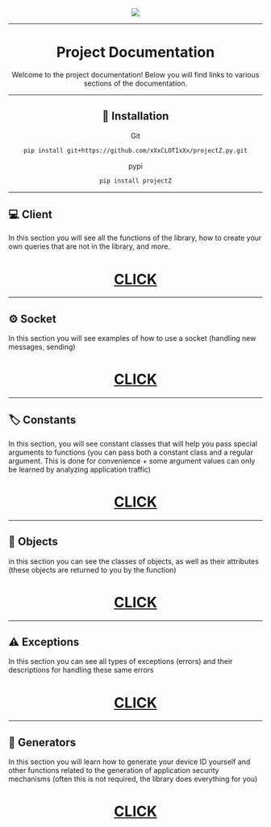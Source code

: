 <body>
	<div align="center">
	    <a href="https://github.com/xXxCLOTIxXx/projectZ.py"><img src="https://github.com/xXxCLOTIxXx/projectZ.py/blob/main/docs/res/logov2.png"/></a>
    <hr>


# Project Documentation

Welcome to the project documentation! Below you will find links to various sections of the documentation.
  </div>
</body>

---
<div align="center">
	
## 📘 **Installation**

<p>Git</p>
	
```bash
pip install git+https://github.com/xXxCLOTIxXx/projectZ.py.git
```
<p>pypi</p>

```bash
pip install projectZ
```
</div>

---
## 💻 **Client**
In this section you will see all the functions of the library, how to create your own queries that are not in the library, and more.

<div align="center">
	<h1>
	<a href="client.md"> CLICK  </a>
	</h1>
</div>

---

## ⚙️ **Socket**
In this section you will see examples of how to use a socket (handling new messages, sending)

<div align="center">
	<h1>
	<a href="socket.md"> CLICK  </a>
	</h1>
</div>


---

## 🏷️ **Сonstants**
In this section, you will see constant classes that will help you pass special arguments to functions (you can pass both a constant class and a regular argument. This is done for convenience + some argument values ​​can only be learned by analyzing application traffic)

<div align="center">
	<h1>
	<a href="constants.md"> CLICK  </a>
	</h1>
</div>



---

## 🧩 **Objects**
in this section you can see the classes of objects, as well as their attributes (these objects are returned to you by the function)

<div align="center">
	<h1>
	<a href="objects.md"> CLICK  </a>
	</h1>
</div>

---

## ⚠️ **Exceptions**
In this section you can see all types of exceptions (errors) and their descriptions for handling these same errors

<div align="center">
	<h1>
	<a href="exceptions.md"> CLICK  </a>
	</h1>
</div>

---

## 🔄 **Generators**
In this section you will learn how to generate your device ID yourself and other functions related to the generation of application security mechanisms (often this is not required, the library does everything for you)

<div align="center">
	<h1>
	<a href="generators.md"> CLICK  </a>
	</h1>
</div>
